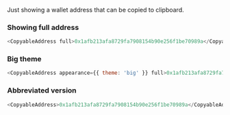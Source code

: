 Just showing a wallet address that can be copied to clipboard.

### Showing full address

```js
<CopyableAddress full>0x1afb213afa8729fa7908154b90e256f1be70989a</CopyableAddress>
```

### Big theme

```js
<CopyableAddress appearance={{ theme: 'big' }} full>0x1afb213afa8729fa7908154b90e256f1be70989a</CopyableAddress>
```
### Abbreviated version

```js
<CopyableAddress>0x1afb213afa8729fa7908154b90e256f1be70989a</CopyableAddress>
```
